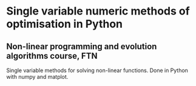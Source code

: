 # Single variable numeric methods of optimisation in Python

## Non-linear programming and evolution algorithms course, FTN

Single variable methods for solving non-linear functions. Done in Python with numpy and matplot.
